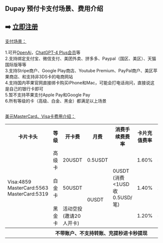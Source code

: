 ## Dupay 预付卡支付场景、费用介绍

## ➡️ <a href="https://dupay.one/web-app/register-h5?invitCode=184747&lang=zh-cn" title="Dupay 立即注册" target="_blank">立即注册</a>

[支付场景：](https://dupay.one/web-app/register-h5?invitCode=184747&lang=zh-cn)<br/><br/>
1.可开[OpenAi](https://openai.com/)，[ChatGPT-4 Plus会员](https://chat.openai.com/)等<br/>
2.支持绑定支付宝、微信支付、美团外卖、拼多多、Paypal（国区、美区）、天猫国际版等等<br/>
3.支持Stripe商户、Google Play商店、Youtube Premium、PayPal商户、美区苹果商店、和支持非3DS卡的电商网站<br/>
4.支持国内苹果官网直接绑卡购买iPhone和Mac，可能会打电话询问，直接说这是自己的银行卡即可<br/>
5.暂不支持苹果支付Apple Pay和Google Pay<br/>
6.所有等级的卡（高级、白金、黑金）都满足以上场景<br/>
<br/>

[美元MasterCard、Visa卡费用介绍：](https://dupay.one/web-app/register-h5?invitCode=184747&lang=zh-cn)<br/>

<table>  
<tr>  
  <th>卡片卡头</th> 
  <th>等级</th>  
  <th>开卡费</th>  
  <th>月费</th>
  <th>消费手续费费率</th>
  <th>卡片充值费率</th>
  <th>充值额度/月</th>
  <th>授权失败罚金</th>
</tr>  
<tr>  
  <td rowspan="3">Visa:4859<br/>MasterCard:5563<br/>MasterCard:5319</td>  
  <td>高级卡</td> 
  <td>20USDT</td>  
  <td>0.5USDT</td>  
  <td rowspan="3">0USDT (消费<1USD收0.5USD/笔)</td>  
  <td>1.60%</td>   
  <td>50,000</td>
  <td rowspan="3">资金不足授权失败>=10次，需缴纳0.5U/笔费用</td>  
</tr>
<tr>  
  <td>白金卡</td> 
  <td>50USDT</td>  
  <td rowspan="2">0USDT</td>  
  <td>1.40%</td>   
  <td>200,000</td>  
</tr>
<tr>  
  <td>黑金卡</td> 
  <td>活动空投(邀请20人开卡)</td>   
  <td>1.20%</td>   
  <td>500,000</td>  
</tr>
<tr>  
  <th colspan="8">不带账户、不支持转账、充提秒进卡秒提现</th> 
</tr>  
</table>
